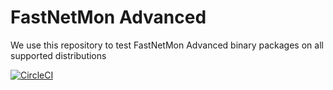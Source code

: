 # FastNetMon Advanced
We use this repository to test FastNetMon Advanced binary packages on all supported distributions

[![CircleCI](https://circleci.com/gh/FastNetMon/fastnetmon-advanced-packages/tree/main.svg?style=svg)](https://circleci.com/gh/FastNetMon/fastnetmon-advanced-packages/tree/main)
 

